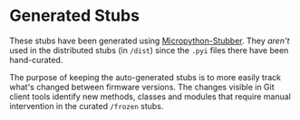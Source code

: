 # Generated Stubs

These stubs have been generated using [Micropython-Stubber](https://github.com/Josverl/micropython-stubber). They _aren't_ used in the distributed stubs (in `/dist`) since the `.pyi` files there have been hand-curated.

The purpose of keeping the auto-generated stubs is to more easily track what's changed between firmware versions. The changes visible in Git client tools identify new methods, classes and modules that require manual intervention in the curated `/frozen` stubs.